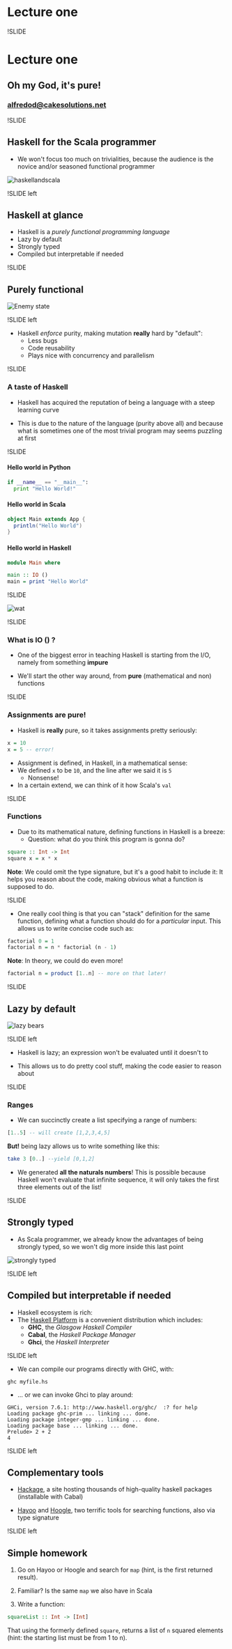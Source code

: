 # Lecture one

!SLIDE

# Lecture one
## Oh my God, it's pure!

### alfredod@cakesolutions.net

!SLIDE

## Haskell for the Scala programmer

* We won't focus too much on trivialities, because the audience is the
  novice and/or seasoned functional programmer

![haskellandscala](images/haskell-scala.png)

!SLIDE left

## Haskell at glance

* Haskell is a *purely functional programming language*
* Lazy by default
* Strongly typed
* Compiled but interpretable if needed

!SLIDE

## Purely functional

![Enemy state](images/enemy_state.jpg)

!SLIDE left

* Haskell *enforce* purity, making mutation **really** hard by "default":
  * Less bugs
  * Code reusability
  * Plays nice with concurrency and parallelism

!SLIDE

### A taste of Haskell

* Haskell has acquired the reputation of being a language with a steep learning curve

* This is due to the nature of the language (purity above all) and because
  what is sometimes one of the most trivial program may seems puzzling at first

!SLIDE

#### Hello world in Python

``` python
if __name__ == "__main__":
  print "Hello World!"
```

#### Hello world in Scala

``` scala
object Main extends App {
  println("Hello World")
}
```

#### Hello world in Haskell

``` haskell
module Main where

main :: IO ()
main = print "Hello World"
```

!SLIDE

![wat](images/wat.jpg)

!SLIDE

### What is IO () ?
* One of the biggest error in teaching Haskell is starting from the I/O,
namely from something **impure**

* We'll start the other way around, from **pure** (mathematical and non) functions

!SLIDE

### Assignments are pure!

* Haskell is **really** pure, so it takes assignments pretty seriously:

``` haskell
x = 10
x = 5 -- error!
```

* Assignment is defined, in Haskell, in a mathematical sense:
* We defined ```x``` to be ```10```, and the line after we said it is ```5```
  * Nonsense!
* In a certain extend, we can think of it how Scala's ```val```

!SLIDE

### Functions
* Due to its mathematical nature, defining functions in Haskell is a breeze:
  * Question: what do you think this program is gonna do?

``` haskell
square :: Int -> Int
square x = x * x
```

**Note**: We could omit the type signature, but it's a good habit to include
it: It helps you reason about the code, making obvious what a function is
supposed to do.

!SLIDE
* One really cool thing is that you can "stack" definition for the same
  function, defining what a function should do for a *particular* input. This
  allows us to write concise code such as:

``` haskell
factorial 0 = 1
factorial n = n * factorial (n - 1)
```

**Note**: In theory, we could do even more!

``` haskell
factorial n = product [1..n] -- more on that later!
```

!SLIDE

## Lazy by default

![lazy bears](images/lazy.jpg)

!SLIDE left

* Haskell is lazy; an expression won't be evaluated until it doesn't to

* This allows us to do pretty cool stuff, making the code easier to reason about

!SLIDE

### Ranges

* We can succinctly create a list specifying a range of numbers:

``` haskell
[1..5] -- will create [1,2,3,4,5]
```

**But!** being lazy allows us to write something like this:

``` haskell
take 3 [0..] --yield [0,1,2]
```

* We generated **all the naturals numbers**! This is possible because Haskell
  won't evaluate that infinite sequence, it will only takes the first three elements
  out of the list!

!SLIDE

## Strongly typed

* As Scala programmer, we already know the advantages of being strongly typed,
  so we won't dig more inside this last point

![strongly typed](images/strongly-typed.png)

!SLIDE left

## Compiled but interpretable if needed

* Haskell ecosystem is rich:
* The [Haskell Platform](http://www.haskell.org/platform/) is a convenient distribution which includes:
  * **GHC**, the _Glasgow Haskell Compiler_
  * **Cabal**, the _Haskell Package Manager_
  * **Ghci**, the _Haskell Interpreter_

!SLIDE left

* We can compile our programs directly with GHC, with:

``` shell
ghc myfile.hs
```

* ... or we can invoke Ghci to play around:

``` shell
GHCi, version 7.6.1: http://www.haskell.org/ghc/  :? for help
Loading package ghc-prim ... linking ... done.
Loading package integer-gmp ... linking ... done.
Loading package base ... linking ... done.
Prelude> 2 + 2
4
```

!SLIDE left

## Complementary tools

* [Hackage](http://hackage.haskell.org/packages/hackage.html), a site hosting thousands of high-quality haskell packages (installable with Cabal)

* [Hayoo](http://holumbus.fh-wedel.de/hayoo/hayoo.html) and [Hoogle](http://www.haskell.org/hoogle/),
  two terrific tools for searching functions, also via type signature

!SLIDE left

## Simple homework

1. Go on Hayoo or Hoogle and search for ```map``` (hint, is the first returned result).

2. Familiar? Is the same ```map``` we also have in Scala

3. Write a function: 

``` haskell
squareList :: Int -> [Int]
```

That using the formerly defined ```square```, returns a list of ```n```
squared elements (hint: the starting list must be from 1 to n).

